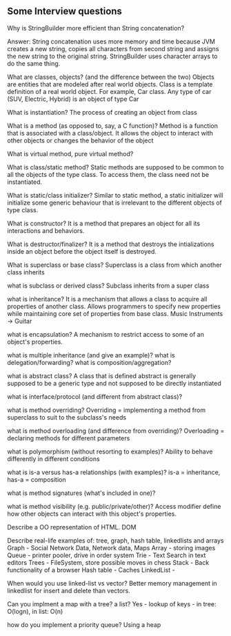 ## Some Interview questions

Why is StringBuilder more efficient than String concatenation?

Answer: String concatenation uses more memory and time because JVM creates a new string, copies all characters from second string and assigns the new string to the original string. StringBuilder uses character arrays to do the same thing.

What are classes, objects? (and the difference between the two)
Objects are entities that are modeled after real world objects. 
Class is a template definition of a real world object. For example, Car class. Any type of car (SUV, Electric, Hybrid) is an object of type Car

What is instantiation?
The process of creating an object from class

What is a method (as opposed to, say, a C function)?
Method is a function that is associated with a class/object. It allows the object to interact with other objects or changes the behavior of the object

What is virtual method, pure virtual method?

What is class/static method?
Static methods are supposed to be common to all the objects of the type class. To access them, the class need not be instantiated.

What is static/class initializer?
Similar to static method, a static initializer will initialize some generic behaviour that is irrelevant to the different objects of type class.

What is constructor?
It is a method that prepares an object for all its interactions and behaviors. 

What is destructor/finalizer?
It is a method that destroys the intializations inside an object before the object itself is destroyed.

What is superclass or base class?
Superclass is a class from which another class inherits

what is subclass or derived class?
Subclass inherits from a super class

what is inheritance?
It is a mechanism that allows a class to acquire all properties of another class. Allows programmers to specify new properties while maintaining core set of properties from base class. Music Instruments -> Guitar

what is encapsulation?
A mechanism to restrict access to some of an object's properties.

what is multiple inheritance (and give an example)?
what is delegation/forwarding?
what is composition/aggregation?

what is abstract class?
A class that is defined abstract is generally supposed to be a generic type and not supposed to be directly instantiated

what is interface/protocol (and different from abstract class)?

what is method overriding?
Overriding = implementing a method from superclass to suit to the subclass's needs

what is method overloading (and difference from overriding)?
Overloading = declaring methods for different parameters

what is polymorphism (without resorting to examples)?
Ability to behave differently in different conditions

what is is-a versus has-a relationships (with examples)?
is-a = inheritance, has-a = composition

what is method signatures (what's included in one)?

what is method visibility (e.g. public/private/other)?
Access modifier define how other objects can interact with this object's properties.

Describe a OO representation of HTML.
DOM

Describe real-life examples of: tree, graph, hash table, linkedlists and arrays
Graph - Social Network Data, Network data, Maps
Array - storing images
Queue - printer pooler, drive in order system
Trie - Text Search in text editors
Trees - FileSystem, store possible moves in chess
Stack - Back functionality of a browser
Hash table - Caches
LinkedList - 

When would you use linked-list vs vector?
Better memory management in linkedlist for insert and delete than vectors. 

Can you implment a map with a tree? a list?
Yes - lookup of keys - in tree: O(logn), in list: O(n)

how do you implement a priority queue?
Using a heap


